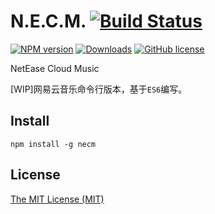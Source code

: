 # N.E.C.M. [![Build Status][travis-image]][travis-url]

[![NPM version][npm-image]][npm-url] [![Downloads][downloads-image]][npm-url] [![GitHub license](https://img.shields.io/badge/license-MIT-blue.svg)](https://raw.githubusercontent.com/zinw/necm/master/LICENSE)

[npm-url]: https://npmjs.org/package/necm
[downloads-image]: http://img.shields.io/npm/dm/necm.svg
[npm-image]: http://img.shields.io/npm/v/necm.svg
[travis-url]: https://travis-ci.org/zinw/necm
[travis-image]: http://img.shields.io/travis/zinw/necm.svg


NetEase Cloud Music

[WIP]网易云音乐命令行版本，基于`ES6`编写。

## Install

```shell
npm install -g necm
```



## License
[The MIT License (MIT)](LICENSE)